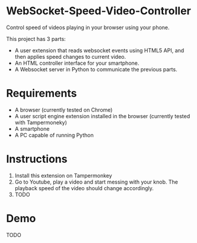 # WebSocket-Speed-Video-Controller
Control speed of videos playing in your browser using your phone.

This project has 3 parts:
- A user extension that reads websocket events using HTML5 API, and then applies speed changes to current video.
- An HTML controller interface for your smartphone.
- A Websocket server in Python to communicate the previous parts.

# Requirements
- A browser (currently tested on Chrome)
- A user script engine extension installed in the browser (currently tested with Tampermoneky)
- A smartphone
- A PC capable of running Python


# Instructions
1. Install this extension on Tampermonkey
1. Go to Youtube, play a video and start messing with your knob. The playback speed of the video should change accordingly.
1. TODO

# Demo

TODO
